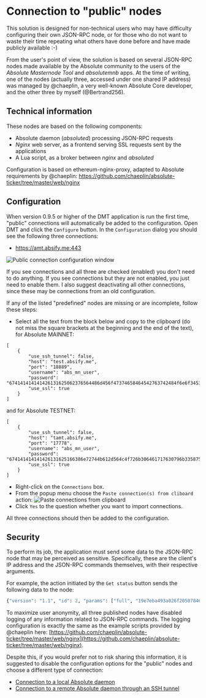 # Connection to "public" nodes

This solution is designed for non-technical users who may have difficulty configuring their own JSON-RPC node, or for those who do not want to waste their time repeating what others have done before and have made publicly available :-)

From the user's point of view, the solution is based on several JSON-RPC nodes made available by the Absolute community to the users of the *Absolute Masternode Tool* and *absolutemnb* apps. At the time of writing, one of the nodes (actually three, accessed under one shared IP address) was managed by @chaeplin, a very well-known Absolute Core developer, and the other three by myself (@Bertrand256).

## Technical information

These nodes are based on the following components:
 * Absolute daemon (*absoluted*) processing JSON-RPC requests
 * *Nginx* web server, as a frontend serving SSL requests sent by the applications
 * A Lua script, as a broker between *nginx* and *absoluted*

Configuration is based on ethereum-nginx-proxy, adapted to Absolute requirements by @chaeplin: https://github.com/chaeplin/absolute-ticker/tree/master/web/nginx

## Configuration

When version 0.9.5 or higher of the DMT application is run the first time, "public" connections will automatically be added to the configuration. Open DMT and click the `Configure` button. In the `Configuration` dialog you should see the following three connections:
 * https://amt.absify.me:443


![Public connection configuration window](img/dmt-config-dlg-public.png)

If you see connections and all three are checked (enabled) you don't need to do anything. If you see connections but they are not enabled, you just need to enable them. I also suggest deactivating all other connections, since these may be connections from an old configuration.

If any of the listed "predefined" nodes are missing or are incomplete, follow these steps:
 * Select all the text from the block below and copy to the clipboard (do not miss the square brackets at the beginning and the end of the text), for Absolute MAINNET:
```﻿
[
    {
        "use_ssh_tunnel": false,
        "host": "test.absify.me",
        "port": "18889",
        "username": "abs_mn_user",
        "password": "674141414141426131625062376564486d456f47374658464542763742484f6e6f3453686350587837654d514c51484a4a46385a4c415a374a325574445637454d3356793979337444525f765f524e7a56747579344d73714d426d6c372d6d4c72773d3d",
        "use_ssl": true
    }
]
```
and for Absolute TESTNET:
```
[
    {
        "use_ssh_tunnel": false,
        "host": "tamt.absify.me",
        "port": "17778",
        "username": "abs_mn_user",
        "password": "674141414141426131625166386e72744b612d564c4f726b306461717630796b335875586c336b626849665a587964697343574b314f32325a513378475876704c65324b35746435367659366b68416f4b6d395577437477414979716d6f636841513d3d",
        "use_ssl": true
    }
]
```
 * Right-click on the `Connections` box.
 * From the popup menu choose the `Paste connection(s) from cliboard` action:
    ![Paste connections from clipboard](img/dmt-config-dlg-public-recover.png)
 * Click `Yes` to the question whether you want to import connections.

All three connections should then be added to the configuration.

## Security

To perform its job, the application must send some data to the JSON-RPC node that may be perceived as sensitive. Specifically, these are the client's IP address and the JSON-RPC commands themselves, with their respective arguments.

For example, the action initiated by the `Get status` button sends the following data to the node:
```python
{"version": "1.1", "id": 2, "params": ["full", "19e7eba493a026f205078469566e4df6a5a4b1428965574b55bec2412ddc9c48-0"], "method": "masternodelist"}
```

To maximize user anonymity, all three published nodes have disabled logging of any information related to JSON-RPC commands. The logging configuration is exactly the same as the example scripts provided by @chaeplin here: [https://github.com/chaeplin/absolute-ticker/tree/master/web/nginx](https://github.com/chaeplin/absolute-ticker/tree/master/web/nginx).

Despite this, if you would prefer not to risk sharing this information, it is suggested to disable the configuration options for the "public" nodes and choose a different type of connection:

- [Connection to a local Absolute daemon](config-connection-direct.md)
- [Connection to a remote Absolute daemon through an SSH tunnel](config-connection-ssh.md)
